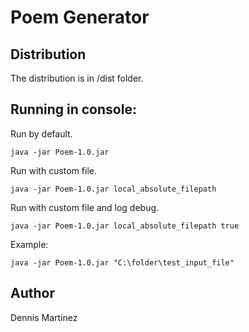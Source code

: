 # Poem Generator

## Distribution

The distribution is in /dist folder.


## Running in console:

Run by default.
```
java -jar Poem-1.0.jar
```

Run with custom file.
```
java -jar Poem-1.0.jar local_absolute_filepath 
```

Run with custom file and log debug.
```
java -jar Poem-1.0.jar local_absolute_filepath true
```


Example:

```
java -jar Poem-1.0.jar "C:\folder\test_input_file"
```

## Author

Dennis Martinez

